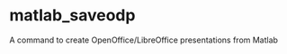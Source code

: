 matlab_saveodp
==============

A command to create OpenOffice/LibreOffice presentations from Matlab

